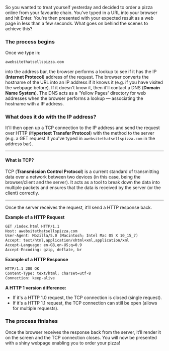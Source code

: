 So you wanted to treat yourself yesterday and decided to order a pizza online from your favourite chain. You've typed in a URL into your browser and hit Enter. You're then presented with your expected result as a web page in less than a few seconds. What goes on behind the scenes to achieve this?

### The process begins

Once we type in:

```md
awebsitethatsellspizza.com
```

into the address bar, the browser performs a lookup to see if it has the IP (**Internet Protocol**) address of the request. The browser converts the hostname of the URL into an IP address if it knows it (e.g. if you have visited the webpage before). If it doesn't know it, then it’ll contact a DNS (**Domain Name System**). The DNS acts as a 'Yellow Pages' directory for web addresses when the browser performs a lookup — associating the hostname with a IP address.

### What does it do with the IP address?

It'll then open up a TCP connection to the IP address and send the request over HTTP (**Hypertext Transfer Protocol**) with the method to the server (e.g. a GET request if you've typed in `awebsitethatsellspizza.com` in the address bar).

---

#### What is TCP?

TCP (**Transmission Control Protocol**) is a current standard of transmitting data over a network between two devices (in this case, being the browser/client and the server). It acts as a tool to break down the data into multiple packets and ensures that the data is received by the server (or the client) correctly.

---

Once the server receives the request, it’ll send a HTTP response back.

**Example of a HTTP Request**

```md
GET /index.html HTTP/1.1
Host: awebsitethatsellspizza.com
User-Agent: Mozilla/5.0 (Macintosh; Intel Mac OS X 10_15_7)
Accept: text/html,application/xhtml+xml,application/xml
Accept-Language: en-GB,en-US;q=0.9
Accept-Encoding: gzip, deflate, br
```

**Example of a HTTP Response**

```md
HTTP/1.1 200 OK
Content-Type: text/html; charset=utf-8
Connection: keep-alive
```

**A HTTP 1 version difference:**

- If it's a HTTP 1.0 request, the TCP connection is closed (single request).
- If it's a HTTP 1.1 request, the TCP connection can still be open (allows for multiple requests).

### The process finishes

Once the browser receives the response back from the server, it’ll render it on the screen and the TCP connection closes. You will now be presented with a shiny webpage enabling you to order your pizza!
